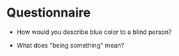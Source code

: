 # Questionnaire

* How would you describe blue color to a blind person? 

* What does "being something" mean? 
